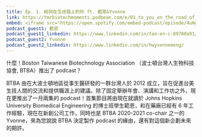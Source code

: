 ```yaml
---
title: Ep. 1. 給同在生技路上的你 ft. 範恩&Yvonne 
link: https://tmrbiotechmoments.podbean.com/e/01_to_you_on_the_road_of_biotech/
embed: <iframe src="https://open.spotify.com/embed-podcast/episode/4uHg23l6AldbrH4vHln5pA" width="100%" height="232" frameborder="0" allowtransparency="true" allow="encrypted-media"></iframe>
podcast_guest1: 範恩
podcast_guest1_linkedin: https://www.linkedin.com/in/fan-en-c-89700a91/
podcast_guest2: Yvonne
podcast_guest2_linkedin: https://www.linkedin.com/in/hwyvonnemeng/
---
```


什麼！Boston Taiwanese Biotechnology Association （波士頓台灣人生物科技協會, BTBA）推出了 podcast？

BTBA 由在大波士頓地區從事生醫研發的一群台灣人於 2012 成立，旨在促進台美生技人間的交流和提供職涯上的建議。除了固定舉辦年會、演講和工作坊之外，現在更推出了一月兩集的 podcast！首集節目將由現在就讀於 Johns Hopkins University Biomedical Engineering 的博士班學生範恩，和在藥廠已經有 6 年工作經驗，現在在新創公司工作，同時也是 BTBA 2020-2021 co-chair 之一的 Yvonne，來為您說說 BTBA 決定製作 podcast 的緣由，還有對這個新企劃未來的期許。

